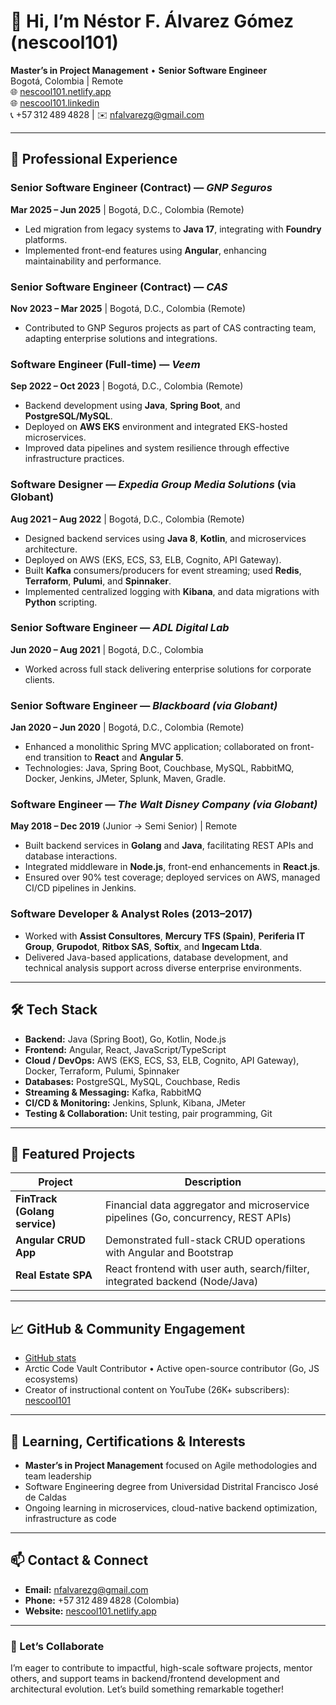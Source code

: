 # 👋 Hi, I’m **Néstor F. Álvarez Gómez (nescool101)**

**Master’s in Project Management** • **Senior Software Engineer**  
Bogotá, Colombia | Remote  
🌐 [nescool101.netlify.app](https://nescool101.netlify.app)  
🌐 [nescool101.linkedin](https://www.linkedin.com/in/nfalvarezg)  
📞 +57 312 489 4828 | ✉️ nfalvarezg@gmail.com  

---

## 🚀 Professional Experience

### **Senior Software Engineer (Contract)** — *GNP Seguros*  
**Mar 2025 – Jun 2025** | Bogotá, D.C., Colombia (Remote)  
- Led migration from legacy systems to **Java 17**, integrating with **Foundry** platforms.  
- Implemented front-end features using **Angular**, enhancing maintainability and performance.

### **Senior Software Engineer (Contract)** — *CAS*  
**Nov 2023 – Mar 2025** | Bogotá, D.C., Colombia (Remote)  
- Contributed to GNP Seguros projects as part of CAS contracting team, adapting enterprise solutions and integrations.

### **Software Engineer (Full‑time)** — *Veem*  
**Sep 2022 – Oct 2023** | Bogotá, D.C., Colombia (Remote)  
- Backend development using **Java**, **Spring Boot**, and **PostgreSQL/MySQL**.  
- Deployed on **AWS EKS** environment and integrated EKS-hosted microservices.  
- Improved data pipelines and system resilience through effective infrastructure practices.

### **Software Designer** — *Expedia Group Media Solutions* (via Globant)  
**Aug 2021 – Aug 2022** | Bogotá, D.C., Colombia (Remote)  
- Designed backend services using **Java 8**, **Kotlin**, and microservices architecture.  
- Deployed on AWS (EKS, ECS, S3, ELB, Cognito, API Gateway).  
- Built **Kafka** consumers/producers for event streaming; used **Redis**, **Terraform**, **Pulumi**, and **Spinnaker**.  
- Implemented centralized logging with **Kibana**, and data migrations with **Python** scripting.

### **Senior Software Engineer** — *ADL Digital Lab*  
**Jun 2020 – Aug 2021** | Bogotá, D.C., Colombia  
- Worked across full stack delivering enterprise solutions for corporate clients.

### **Senior Software Engineer** — *Blackboard (via Globant)*  
**Jan 2020 – Jun 2020** | Bogotá, D.C., Colombia (Remote)  
- Enhanced a monolithic Spring MVC application; collaborated on front-end transition to **React** and **Angular 5**.  
- Technologies: Java, Spring Boot, Couchbase, MySQL, RabbitMQ, Docker, Jenkins, JMeter, Splunk, Maven, Gradle.

### **Software Engineer** — *The Walt Disney Company (via Globant)*  
**May 2018 – Dec 2019** (Junior → Semi Senior) | Remote  
- Built backend services in **Golang** and **Java**, facilitating REST APIs and database interactions.  
- Integrated middleware in **Node.js**, front-end enhancements in **React.js**.  
- Ensured over 90% test coverage; deployed services on AWS, managed CI/CD pipelines in Jenkins.

### **Software Developer & Analyst Roles** (2013–2017)  
- Worked with **Assist Consultores**, **Mercury TFS (Spain)**, **Periferia IT Group**, **Grupodot**, **Ritbox SAS**, **Softix**, and **Ingecam Ltda**.  
- Delivered Java-based applications, database development, and technical analysis support across diverse enterprise environments.

---

## 🛠️ Tech Stack

- **Backend:** Java (Spring Boot), Go, Kotlin, Node.js  
- **Frontend:** Angular, React, JavaScript/TypeScript  
- **Cloud / DevOps:** AWS (EKS, ECS, S3, ELB, Cognito, API Gateway), Docker, Terraform, Pulumi, Spinnaker  
- **Databases:** PostgreSQL, MySQL, Couchbase, Redis  
- **Streaming & Messaging:** Kafka, RabbitMQ  
- **CI/CD & Monitoring:** Jenkins, Splunk, Kibana, JMeter  
- **Testing & Collaboration:** Unit testing, pair programming, Git

---

## 💼 Featured Projects

| Project | Description |
|--------|-------------|
| **FinTrack (Golang service)** | Financial data aggregator and microservice pipelines (Go, concurrency, REST APIs) |
| **Angular CRUD App** | Demonstrated full-stack CRUD operations with Angular and Bootstrap |
| **Real Estate SPA** | React frontend with user auth, search/filter, integrated backend (Node/Java) |

---

## 📈 GitHub & Community Engagement

- [GitHub stats](https://github-readme-stats.vercel.app/api?username=nescool101&show_icons=true&count_private=true)  
- Arctic Code Vault Contributor • Active open-source contributor (Go, JS ecosystems)  
- Creator of instructional content on YouTube (26K+ subscribers): [nescool101](https://www.youtube.com/c/nescool101)

---

## 🌱 Learning, Certifications & Interests

- **Master’s in Project Management** focused on Agile methodologies and team leadership  
- Software Engineering degree from Universidad Distrital Francisco José de Caldas  
- Ongoing learning in microservices, cloud-native backend optimization, infrastructure as code

---

## 📫 Contact & Connect

- **Email:** nfalvarezg@gmail.com  
- **Phone:** +57 312 489 4828 (Colombia)  
- **Website:** [nescool101.netlify.app](https://nescool101.netlify.app)

---

### 🤝 Let’s Collaborate

I’m eager to contribute to impactful, high-scale software projects, mentor others, and support teams in backend/frontend development and architectural evolution. Let’s build something remarkable together!
